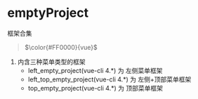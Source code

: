# emptyProject
框架合集


> $\color{#FF0000}{vue}$
1. 内含三种菜单类型的框架
   * left_empty_project(vue-cli 4.*) 为 左侧菜单框架
   * left_top_empty_project(vue-cli 4.*) 为 左侧+顶部菜单框架
   * top_empty_project(vue-cli 4.*) 为 顶部菜单框架
